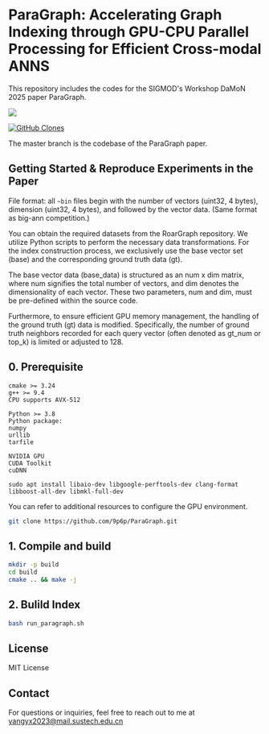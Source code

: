 # ParaGraph: Accelerating Graph Indexing through GPU-CPU Parallel Processing for Efficient Cross-modal ANNS

This repository includes the codes for the SIGMOD's Workshop DaMoN 2025 paper ParaGraph.

![](https://api.visitorbadge.io/api/VisitorHit?user=9p6p&repo=ParaGraph&countColor=%237B1E7A)

[![GitHub Clones](https://img.shields.io/badge/dynamic/json?color=success&label=Clone&query=count&url=https://gist.githubusercontent.com/9p6p/e0630d25817c7ab360f7e85328c9559c/raw/clone.json&logo=github)]((https://github.com/MShawon/github-clone-count-badge))

The master branch is the codebase of the ParaGraph paper.

## Getting Started & Reproduce Experiments in the Paper
File format: all `~bin` files begin with the number of vectors (uint32, 4 bytes), dimension (uint32, 4 bytes), and followed by the vector data. (Same format as big-ann competition.)

You can obtain the required datasets from the RoarGraph repository. We utilize Python scripts to perform the necessary data transformations. For the index construction process, we exclusively use the base vector set (base) and the corresponding ground truth data (gt).

The base vector data (base_data) is structured as an num x dim matrix, where num signifies the total number of vectors, and dim denotes the dimensionality of each vector. These two parameters, num and dim, must be pre-defined within the source code.

Furthermore, to ensure efficient GPU memory management, the handling of the ground truth (gt) data is modified. Specifically, the number of ground truth neighbors recorded for each query vector (often denoted as gt_num or top_k) is limited or adjusted to 128.

## 0. Prerequisite
```
cmake >= 3.24
g++ >= 9.4
CPU supports AVX-512

Python >= 3.8
Python package:
numpy
urllib
tarfile

NVIDIA GPU
CUDA Toolkit
cuDNN
```

```
sudo apt install libaio-dev libgoogle-perftools-dev clang-format libboost-all-dev libmkl-full-dev
```

You can refer to additional resources to configure the GPU environment.

```bash
git clone https://github.com/9p6p/ParaGraph.git
```

## 1. Compile and build
```bash
mkdir -p build
cd build
cmake .. && make -j
```

## 2. Bulild Index
```bash
bash run_paragraph.sh
```

## License
MIT License

## Contact
For questions or inquiries, feel free to reach out to me at
[yangyx2023@mail.sustech.edu.cn](mailto:yangyx2023@mail.sustech.edu.cn)